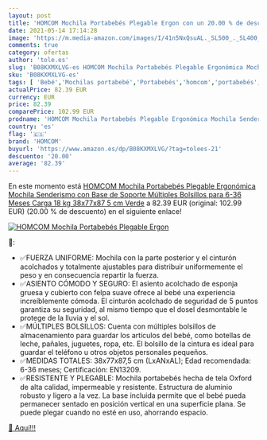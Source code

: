 ```yaml
---
layout: post
title: 'HOMCOM Mochila Portabebés Plegable Ergon con un 20.00 % de descuento'
date: 2021-05-14 17:14:28
image: 'https://m.media-amazon.com/images/I/41n5NxQsuAL._SL500_._SL400_.jpg'
comments: true
category: ofertas
author: 'tole.es'
slug: 'B08KXMXLVG-es HOMCOM Mochila Portabebés Plegable Ergonómica Mochila...'
sku: 'B08KXMXLVG-es'
tags: [ 'Bebé','Mochilas portabebé','Portabebés','homcom','portabebés', ]
actualPrice: 82.39 EUR
currency: EUR
price: 82.39
comparePrice: 102.99 EUR
prodname: 'HOMCOM Mochila Portabebés Plegable Ergonómica Mochila Senderismo con Base de Soporte Múltiples Bolsillos para 6-36 Meses Carga 18 kg 38x77x87 5 cm Verde'
country: 'es'
flag: '🇪🇸'
brand: 'HOMCOM'
buyurl: 'https://www.amazon.es/dp/B08KXMXLVG/?tag=tolees-21'
descuento: '20.00'
average: '82.39'
---
```


En este momento está [HOMCOM Mochila Portabebés Plegable Ergonómica Mochila Senderismo con Base de Soporte Múltiples Bolsillos para 6-36 Meses Carga 18 kg 38x77x87 5 cm Verde](https://www.amazon.es/dp/B08KXMXLVG/?tag=tolees-21) a 82.39 EUR (original: 102.99 EUR) (20.00 %  de descuento) en el siguiente enlace!

[![HOMCOM Mochila Portabebés Plegable Ergon](https://m.media-amazon.com/images/I/41n5NxQsuAL._SL500_._SL400_.jpg)](https://www.amazon.es/dp/B08KXMXLVG/?tag=tolees-21)

🔎:

- ✅FUERZA UNIFORME: Mochila con la parte posterior y el cinturón acolchados y totalmente ajustables para distribuir uniformemente el peso y en consecuencia repartir la fuerza.
- ✅ASIENTO CÓMODO Y SEGURO: El asiento acolchado de esponja gruesa y cubierto con felpa suave ofrece al bebé una experiencia increíblemente cómoda. El cinturón acolchado de seguridad de 5 puntos garantiza su seguridad, al mismo tiempo que el dosel desmontable le protege de la lluvia y el sol.
- ✅MÚLTIPLES BOLSILLOS: Cuenta con múltiples bolsillos de almacenamiento para guardar los artículos del bebé, como botellas de leche, pañales, juguetes, ropa, etc. El bolsillo de la cintura es ideal para guardar el teléfono u otros objetos personales pequeños.
- ✅MEDIDAS TOTALES: 38x77x87,5 cm (LxANxAL); Edad recomendada: 6-36 meses; Certificación: EN13209.
- ✅RESISTENTE Y PLEGABLE: Mochila portabebés hecha de tela Oxford de alta calidad, impermeable y resistente. Estructura de aluminio robusto y ligero a la vez. La base incluida permite que el bebé pueda permanecer sentado en posición vertical en una superficie plana. Se puede plegar cuando no esté en uso, ahorrando espacio.

[🛒 Aquí!!!](https://www.amazon.es/dp/B08KXMXLVG/?tag=tolees-21)
